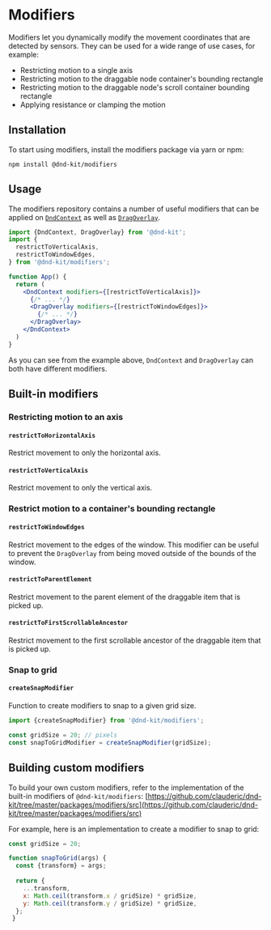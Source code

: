 # Modifiers

Modifiers let you dynamically modify the movement coordinates that are detected by sensors. They can be used for a wide range of use cases, for example:

* Restricting motion to a single axis
* Restricting motion to the draggable node container's bounding rectangle 
* Restricting motion to the draggable node's scroll container bounding rectangle
* Applying resistance or clamping the motion

## Installation

To start using modifiers, install the modifiers package via yarn or npm:

```
npm install @dnd-kit/modifiers
```

## Usage

The modifiers repository contains a number of useful modifiers that can be applied on [`DndContext`](context-provider/) as well as [`DragOverlay`](draggable/drag-overlay.md).

```jsx
import {DndContext, DragOverlay} from '@dnd-kit';
import {
  restrictToVerticalAxis,
  restrictToWindowEdges,
} from '@dnd-kit/modifiers';

function App() {
  return (
    <DndContext modifiers={[restrictToVerticalAxis]}>
      {/* ... */}
      <DragOverlay modifiers={[restrictToWindowEdges]}>
        {/* ... */}
      </DragOverlay>
    </DndContext>
  )
}
```

As you can see from the example above, `DndContext` and `DragOverlay` can both have different modifiers.

## Built-in modifiers

### Restricting motion to an axis

#### `restrictToHorizontalAxis`

Restrict movement to only the horizontal axis.

#### `restrictToVerticalAxis`

Restrict movement to only the vertical axis.

### Restrict motion to a container's bounding rectangle

#### `restrictToWindowEdges`

Restrict movement to the edges of the window. This modifier can be useful to prevent the `DragOverlay` from being moved outside of the bounds of the window.

#### `restrictToParentElement`

Restrict movement to the parent element of the draggable item that is picked up.

#### `restrictToFirstScrollableAncestor`

Restrict movement to the first scrollable ancestor of the draggable item that is picked up.

### Snap to grid

#### `createSnapModifier`

Function to create modifiers to snap to a given grid size. 

```javascript
import {createSnapModifier} from '@dnd-kit/modifiers';

const gridSize = 20; // pixels
const snapToGridModifier = createSnapModifier(gridSize);
```

## Building custom modifiers

To build your own custom modifiers, refer to the implementation of the built-in modifiers of `@dnd-kit/modifiers`: [https://github.com/clauderic/dnd-kit/tree/master/packages/modifiers/src](https://github.com/clauderic/dnd-kit/tree/master/packages/modifiers/src)

For example, here is an implementation to create a modifier to snap to grid:

```javascript
const gridSize = 20;

function snapToGrid(args) {
  const {transform} = args;
  
  return {
    ...transform,
    x: Math.ceil(transform.x / gridSize) * gridSize,
    y: Math.ceil(transform.y / gridSize) * gridSize,
  };
 }
```



